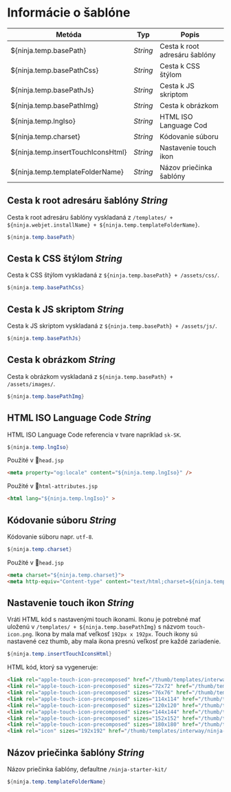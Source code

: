 # Informácie o šablóne

| Metóda | Typ | Popis |
| --- | --- | --- |
| ${ninja.temp.basePath} | *String* | Cesta k root adresáru šablóny |
| ${ninja.temp.basePathCss} | *String* | Cesta k CSS štýlom |
| ${ninja.temp.basePathJs} | *String* | Cesta k JS skriptom |
| ${ninja.temp.basePathImg} | *String* | Cesta k obrázkom |
| ${ninja.temp.lngIso} | *String* | HTML ISO Language Cod |
| ${ninja.temp.charset} | *String* | Kódovanie súboru |
| ${ninja.temp.insertTouchIconsHtml} | *String* | Nastavenie touch ikon |
| ${ninja.temp.templateFolderName} | *String* | Názov priečinka šablóny |

## Cesta k root adresáru šablóny *String*
Cesta k root adresáru šablóny vyskladaná z `/templates/ + ${ninja.webjet.installName} + ${ninja.temp.templateFolderName}`.

```java
${ninja.temp.basePath}
```

## Cesta k CSS štýlom *String*
Cesta k CSS štýlom vyskladaná z `${ninja.temp.basePath} + /assets/css/`.

```java
${ninja.temp.basePathCss}
```

## Cesta k JS skriptom *String*
Cesta k JS skriptom vyskladaná z `${ninja.temp.basePath} + /assets/js/`.

```java
${ninja.temp.basePathJs}
```

## Cesta k obrázkom *String*
Cesta k obrázkom vyskladaná z `${ninja.temp.basePath} + /assets/images/`.

```java
${ninja.temp.basePathImg}
```

## HTML ISO Language Code *String*
HTML ISO Language Code referencia v tvare napríklad `sk-SK`.

```java
${ninja.temp.lngIso}
```

Použité v :ghost:<code>head.jsp</code>
```html
<meta property="og:locale" content="${ninja.temp.lngIso}" />
```

Použité v :ghost:<code>html-attributes.jsp</code>
```html
<html lang="${ninja.temp.lngIso}" >
```

## Kódovanie súboru *String*
Kódovanie súboru napr. `utf-8`.

```java
${ninja.temp.charset}
```

Použité v :ghost:<code>head.jsp</code>
```html
<meta charset="${ninja.temp.charset}">
<meta http-equiv="Content-type" content="text/html;charset=${ninja.temp.charset}" />
```

## Nastavenie touch ikon *String*
Vráti HTML kód s nastavenými touch ikonami. Ikonu je potrebné mať uloženú v `/templates/ + ${ninja.temp.basePathImg}` s názvom `touch-icon.png`. Ikona by mala mať veľkosť `192px x 192px`. Touch ikony sú nastavené cez thumb, aby mala ikona presnú veľkosť pre každé zariadenie.

```java
${ninja.temp.insertTouchIconsHtml}
```

HTML kód, ktorý sa vygeneruje:
```html
<link rel="apple-touch-icon-precomposed" href="/thumb/templates/interway/ninja-starter-kit/assets/images/touch-icon.png?w=0&h=0&ip=5" />
<link rel="apple-touch-icon-precomposed" sizes="72x72" href="/thumb/templates/interway/ninja-starter-kit/assets/images/touch-icon.png?w=72&h=72&ip=5" />
<link rel="apple-touch-icon-precomposed" sizes="76x76" href="/thumb/templates/interway/ninja-starter-kit/assets/images/touch-icon.png?w=76&h=76&ip=5" />
<link rel="apple-touch-icon-precomposed" sizes="114x114" href="/thumb/templates/interway/ninja-starter-kit/assets/images/touch-icon.png?w=114&h=114&ip=5" />
<link rel="apple-touch-icon-precomposed" sizes="120x120" href="/thumb/templates/interway/ninja-starter-kit/assets/images/touch-icon.png?w=120&h=120&ip=5" />
<link rel="apple-touch-icon-precomposed" sizes="144x144" href="/thumb/templates/interway/ninja-starter-kit/assets/images/touch-icon.png?w=144&h=144&ip=5" />
<link rel="apple-touch-icon-precomposed" sizes="152x152" href="/thumb/templates/interway/ninja-starter-kit/assets/images/touch-icon.png?w=152&h=152&ip=5" />
<link rel="apple-touch-icon-precomposed" sizes="180x180" href="/thumb/templates/interway/ninja-starter-kit/assets/images/touch-icon.png?w=180&h=180&ip=5" />
<link rel="icon" sizes="192x192" href="/thumb/templates/interway/ninja-starter-kit/assets/images/touch-icon.png?w=192&h=192&ip=5" />
```

## Názov priečinka šablóny *String*
Názov priečinka šablóny, defaultne `/ninja-starter-kit/`

```java
${ninja.temp.templateFolderName} 
```